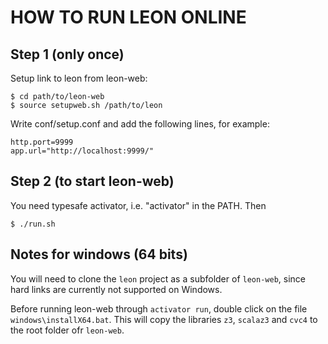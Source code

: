# HOW TO RUN LEON ONLINE

## Step 1 (only once)

Setup link to leon from leon-web:

    $ cd path/to/leon-web
    $ source setupweb.sh /path/to/leon

Write conf/setup.conf and add the following lines, for example:

    http.port=9999
    app.url="http://localhost:9999/"


## Step 2 (to start leon-web)

You need typesafe activator, i.e. "activator" in the PATH. Then

    $ ./run.sh

## Notes for windows (64 bits)

You will need to clone the `leon` project as a subfolder of `leon-web`, since hard links are currently not supported on Windows.

Before running leon-web through `activator run`, double click on the file `windows\installX64.bat`. This will copy the libraries `z3`, `scalaz3` and `cvc4` to the root folder ofr `leon-web`.
